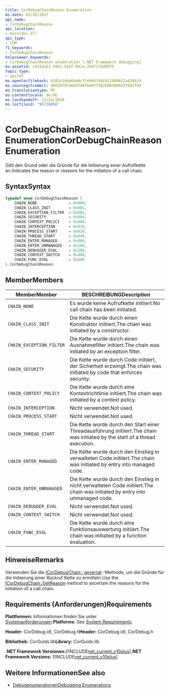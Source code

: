 ```yaml
---
title: CorDebugChainReason-Enumeration
ms.date: 03/30/2017
api_name:
- CorDebugChainReason
api_location:
- mscordbi.dll
api_type:
- COM
f1_keywords:
- CorDebugChainReason
helpviewer_keywords:
- CorDebugChainReason enumeration [.NET Framework debugging]
ms.assetid: c915da51-50b2-41df-841a-2b971f4d0975
topic_type:
- apiref
ms.openlocfilehash: 6185c5dda69a0cf7e9847ddc021448612a426b19
ms.sourcegitcommit: d8020797a6657d0fbbdff362b80300815f682f94
ms.translationtype: MT
ms.contentlocale: de-DE
ms.lasthandoff: 11/24/2020
ms.locfileid: "95716056"
---
```

# <a name="cordebugchainreason-enumeration"></a><span data-ttu-id="059b1-102">CorDebugChainReason-Enumeration</span><span class="sxs-lookup"><span data-stu-id="059b1-102">CorDebugChainReason Enumeration</span></span>

<span data-ttu-id="059b1-103">Gibt den Grund oder die Gründe für die Initiierung einer Aufrufkette an.</span><span class="sxs-lookup"><span data-stu-id="059b1-103">Indicates the reason or reasons for the initiation of a call chain.</span></span>  
  
## <a name="syntax"></a><span data-ttu-id="059b1-104">Syntax</span><span class="sxs-lookup"><span data-stu-id="059b1-104">Syntax</span></span>  
  
```cpp  
typedef enum CorDebugChainReason {  
    CHAIN_NONE              = 0x000,  
    CHAIN_CLASS_INIT        = 0x001,  
    CHAIN_EXCEPTION_FILTER  = 0x002,  
    CHAIN_SECURITY          = 0x004,  
    CHAIN_CONTEXT_POLICY    = 0x008,  
    CHAIN_INTERCEPTION      = 0x010,  
    CHAIN_PROCESS_START     = 0x020,  
    CHAIN_THREAD_START      = 0x040,  
    CHAIN_ENTER_MANAGED     = 0x080,  
    CHAIN_ENTER_UNMANAGED   = 0x100,  
    CHAIN_DEBUGGER_EVAL     = 0x200,  
    CHAIN_CONTEXT_SWITCH    = 0x400,  
    CHAIN_FUNC_EVAL         = 0x800  
} CorDebugChainReason;  
```  
  
## <a name="members"></a><span data-ttu-id="059b1-105">Member</span><span class="sxs-lookup"><span data-stu-id="059b1-105">Members</span></span>  
  
|<span data-ttu-id="059b1-106">Member</span><span class="sxs-lookup"><span data-stu-id="059b1-106">Member</span></span>|<span data-ttu-id="059b1-107">BESCHREIBUNG</span><span class="sxs-lookup"><span data-stu-id="059b1-107">Description</span></span>|  
|------------|-----------------|  
|`CHAIN_NONE`|<span data-ttu-id="059b1-108">Es wurde keine Aufrufkette initiiert.</span><span class="sxs-lookup"><span data-stu-id="059b1-108">No call chain has been initiated.</span></span>|  
|`CHAIN_CLASS_INIT`|<span data-ttu-id="059b1-109">Die Kette wurde durch einen Konstruktor initiiert.</span><span class="sxs-lookup"><span data-stu-id="059b1-109">The chain was initiated by a constructor.</span></span>|  
|`CHAIN_EXCEPTION_FILTER`|<span data-ttu-id="059b1-110">Die Kette wurde durch einen Ausnahmefilter initiiert.</span><span class="sxs-lookup"><span data-stu-id="059b1-110">The chain was initiated by an exception filter.</span></span>|  
|`CHAIN_SECURITY`|<span data-ttu-id="059b1-111">Die Kette wurde durch Code initiiert, der Sicherheit erzwingt.</span><span class="sxs-lookup"><span data-stu-id="059b1-111">The chain was initiated by code that enforces security.</span></span>|  
|`CHAIN_CONTEXT_POLICY`|<span data-ttu-id="059b1-112">Die Kette wurde durch eine Kontextrichtlinie initiiert.</span><span class="sxs-lookup"><span data-stu-id="059b1-112">The chain was initiated by a context policy.</span></span>|  
|`CHAIN_INTERCEPTION`|<span data-ttu-id="059b1-113">Nicht verwendet.</span><span class="sxs-lookup"><span data-stu-id="059b1-113">Not used.</span></span>|  
|`CHAIN_PROCESS_START`|<span data-ttu-id="059b1-114">Nicht verwendet.</span><span class="sxs-lookup"><span data-stu-id="059b1-114">Not used.</span></span>|  
|`CHAIN_THREAD_START`|<span data-ttu-id="059b1-115">Die Kette wurde durch den Start einer Threadausführung initiiert.</span><span class="sxs-lookup"><span data-stu-id="059b1-115">The chain was initiated by the start of a thread execution.</span></span>|  
|`CHAIN_ENTER_MANAGED`|<span data-ttu-id="059b1-116">Die Kette wurde durch den Einstieg in verwalteten Code initiiert.</span><span class="sxs-lookup"><span data-stu-id="059b1-116">The chain was initiated by entry into managed code.</span></span>|  
|`CHAIN_ENTER_UNMANAGED`|<span data-ttu-id="059b1-117">Die Kette wurde durch den Einstieg in nicht verwalteten Code initiiert.</span><span class="sxs-lookup"><span data-stu-id="059b1-117">The chain was initiated by entry into unmanaged code.</span></span>|  
|`CHAIN_DEBUGGER_EVAL`|<span data-ttu-id="059b1-118">Nicht verwendet.</span><span class="sxs-lookup"><span data-stu-id="059b1-118">Not used.</span></span>|  
|`CHAIN_CONTEXT_SWITCH`|<span data-ttu-id="059b1-119">Nicht verwendet.</span><span class="sxs-lookup"><span data-stu-id="059b1-119">Not used.</span></span>|  
|`CHAIN_FUNC_EVAL`|<span data-ttu-id="059b1-120">Die Kette wurde durch eine Funktionsauswertung initiiert.</span><span class="sxs-lookup"><span data-stu-id="059b1-120">The chain was initiated by a function evaluation.</span></span>|  
  
## <a name="remarks"></a><span data-ttu-id="059b1-121">Hinweise</span><span class="sxs-lookup"><span data-stu-id="059b1-121">Remarks</span></span>  

 <span data-ttu-id="059b1-122">Verwenden Sie die [ICorDebugChain:: geverrat](icordebugchain-getreason-method.md) -Methode, um die Gründe für die Initiierung einer Rückruf Kette zu ermitteln.</span><span class="sxs-lookup"><span data-stu-id="059b1-122">Use the [ICorDebugChain::GetReason](icordebugchain-getreason-method.md) method to ascertain the reasons for the initiation of a call chain.</span></span>  
  
## <a name="requirements"></a><span data-ttu-id="059b1-123">Requirements (Anforderungen)</span><span class="sxs-lookup"><span data-stu-id="059b1-123">Requirements</span></span>  

 <span data-ttu-id="059b1-124">**Plattformen:** Informationen finden Sie unter [Systemanforderungen](../../get-started/system-requirements.md).</span><span class="sxs-lookup"><span data-stu-id="059b1-124">**Platforms:** See [System Requirements](../../get-started/system-requirements.md).</span></span>  
  
 <span data-ttu-id="059b1-125">**Header:** CorDebug.idl, CorDebug.h</span><span class="sxs-lookup"><span data-stu-id="059b1-125">**Header:** CorDebug.idl, CorDebug.h</span></span>  
  
 <span data-ttu-id="059b1-126">**Bibliothek:** CorGuids.lib</span><span class="sxs-lookup"><span data-stu-id="059b1-126">**Library:** CorGuids.lib</span></span>  
  
 <span data-ttu-id="059b1-127">**.NET Framework Versionen:**[!INCLUDE[net_current_v10plus](../../../../includes/net-current-v10plus-md.md)]</span><span class="sxs-lookup"><span data-stu-id="059b1-127">**.NET Framework Versions:** [!INCLUDE[net_current_v10plus](../../../../includes/net-current-v10plus-md.md)]</span></span>  
  
## <a name="see-also"></a><span data-ttu-id="059b1-128">Weitere Informationen</span><span class="sxs-lookup"><span data-stu-id="059b1-128">See also</span></span>

- [<span data-ttu-id="059b1-129">Debugenumerationen</span><span class="sxs-lookup"><span data-stu-id="059b1-129">Debugging Enumerations</span></span>](debugging-enumerations.md)
